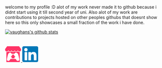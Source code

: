welcome to my profile :D
alot of my work never made it to github because i didnt start using it till second year of uni. Also alot of my work are contributions to projects hosted on other peoples githubs that doesnt show here so this only showcases a small fraction of the work i have done.

<!--### Howdy, im just coding away 😎-->
[![vaughans's github stats](https://github-readme-stats.vercel.app/api?username=mrfab13&theme=blue-green)](https://github.com/anuraghazra/github-readme-stats)

#
<a href="https://sleep-deficiency-studio.itch.io/" target="_blank"><img src="https://raw.githubusercontent.com/henry9836/henry9836/main/docs/itch-io.png" width="52vh" height="52vh"> </a>
<a href="https://www.linkedin.com/in/vaughan-webb/" target="_blank"><img src="https://raw.githubusercontent.com/henry9836/henry9836/main/docs/linkedin.png" width="52vh" height="52vh"></a>
